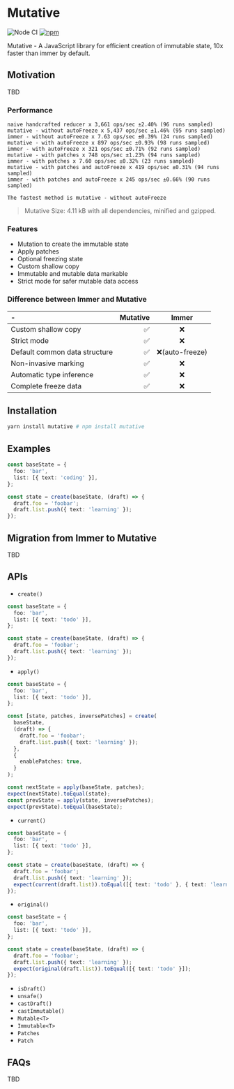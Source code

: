 # Mutative

![Node CI](https://github.com/unadlib/mutative/workflows/Node%20CI/badge.svg)
[![npm](https://img.shields.io/npm/v/mutative.svg)](https://www.npmjs.com/package/mutative)

Mutative - A JavaScript library for efficient creation of immutable state, 10x faster than immer by default.

## Motivation

TBD

### Performance


```
naive handcrafted reducer x 3,661 ops/sec ±2.40% (96 runs sampled)
mutative - without autoFreeze x 5,437 ops/sec ±1.46% (95 runs sampled)
immer - without autoFreeze x 7.63 ops/sec ±0.39% (24 runs sampled)
mutative - with autoFreeze x 897 ops/sec ±0.93% (98 runs sampled)
immer - with autoFreeze x 321 ops/sec ±0.71% (92 runs sampled)
mutative - with patches x 748 ops/sec ±1.23% (94 runs sampled)
immer - with patches x 7.60 ops/sec ±0.32% (23 runs sampled)
mutative - with patches and autoFreeze x 419 ops/sec ±0.31% (94 runs sampled)
immer - with patches and autoFreeze x 245 ops/sec ±0.66% (90 runs sampled)

The fastest method is mutative - without autoFreeze
```

> Mutative Size:       4.11 kB with all dependencies, minified and gzipped.

### Features

- Mutation to create the immutable state
- Apply patches
- Optional freezing state
- Custom shallow copy
- Immutable and mutable data markable
- Strict mode for safer mutable data access

### Difference between Immer and Mutative

| -                             | Mutative |      Immer      |
| :---------------------------- | -------: | :-------------: |
| Custom shallow copy           |       ✅ |       ❌        |
| Strict mode                   |       ✅ |       ❌        |
| Default common data structure |       ✅ | ❌(auto-freeze) |
| Non-invasive marking          |       ✅ |       ❌        |
| Automatic type inference      |       ✅ |       ❌        |
| Complete freeze data          |       ✅ |       ❌        |

## Installation

```sh
yarn install mutative # npm install mutative
```

## Examples

```ts
const baseState = {
  foo: 'bar',
  list: [{ text: 'coding' }],
};

const state = create(baseState, (draft) => {
  draft.foo = 'foobar';
  draft.list.push({ text: 'learning' });
});
```

## Migration from Immer to Mutative

TBD

## APIs

- `create()`

```ts
const baseState = {
  foo: 'bar',
  list: [{ text: 'todo' }],
};

const state = create(baseState, (draft) => {
  draft.foo = 'foobar';
  draft.list.push({ text: 'learning' });
});
```

- `apply()`

```ts
const baseState = {
  foo: 'bar',
  list: [{ text: 'todo' }],
};

const [state, patches, inversePatches] = create(
  baseState,
  (draft) => {
    draft.foo = 'foobar';
    draft.list.push({ text: 'learning' });
  },
  {
    enablePatches: true,
  }
);

const nextState = apply(baseState, patches);
expect(nextState).toEqual(state);
const prevState = apply(state, inversePatches);
expect(prevState).toEqual(baseState);
```

- `current()`

```ts
const baseState = {
  foo: 'bar',
  list: [{ text: 'todo' }],
};

const state = create(baseState, (draft) => {
  draft.foo = 'foobar';
  draft.list.push({ text: 'learning' });
  expect(current(draft.list)).toEqual([{ text: 'todo' }, { text: 'learning' }]);
});
```

- `original()`

```ts
const baseState = {
  foo: 'bar',
  list: [{ text: 'todo' }],
};

const state = create(baseState, (draft) => {
  draft.foo = 'foobar';
  draft.list.push({ text: 'learning' });
  expect(original(draft.list)).toEqual([{ text: 'todo' }]);
});
```

- `isDraft()`
- `unsafe()`
- `castDraft()`
- `castImmutable()`
- `Mutable<T>`
- `Immutable<T>`
- `Patches`
- `Patch`

## FAQs

TBD
